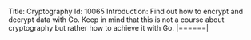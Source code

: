Title: Cryptography
Id: 10065
Introduction:
Find out how to encrypt and decrypt data with Go. Keep in mind that this is not a course about cryptography but rather how to achieve it with Go.
|======|
